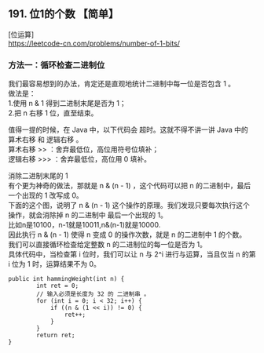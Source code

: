## 191. 位1的个数 【简单】     
[位运算]       
https://leetcode-cn.com/problems/number-of-1-bits/      

### 方法一：循环检查二进制位     
我们最容易想到的办法，肯定还是直观地统计二进制中每一位是否包含 1 。     
做法是：   
1.使用 n & 1 得到二进制末尾是否为 1；    
2.把 n 右移 1 位，直至结束。     

值得一提的时候，在 Java 中，以下代码会 超时。这就不得不讲一讲 Java 中的 算术右移 和 逻辑右移 。    
算术右移 >> ：舍弃最低位，高位用符号位填补；     
逻辑右移 >>> ：舍弃最低位，高位用 0 填补。        

消除二进制末尾的 1     
有个更为神奇的做法，那就是 n & (n - 1) ，这个代码可以把 n 的二进制中，最后一个出现的 1 改写成 0。    
下面的这个图，说明了 n & (n - 1) 这个操作的原理。我们发现只要每次执行这个操作，就会消除掉 n 的二进制中 最后一个出现的 1。        
比如n是10100，n-1就是10011,n&(n-1)就是10000.    
因此执行 n & (n - 1) 使得 n 变成 0 的操作次数，就是 n 的二进制中 1 的个数。     
我们可以直接循环检查给定整数 n 的二进制位的每一位是否为 1。        
具体代码中，当检查第 i 位时，我们可以让 n 与 2^i 进行与运算，当且仅当 n 的第 i 位为 1 时，运算结果不为 0。        
 

```
public int hammingWeight(int n) {
        int ret = 0;
        // 输入必须是长度为 32 的 二进制串 。
        for (int i = 0; i < 32; i++) {
            if ((n & (1 << i)) != 0) {
                ret++;
            }
        }
        return ret;
}

```



